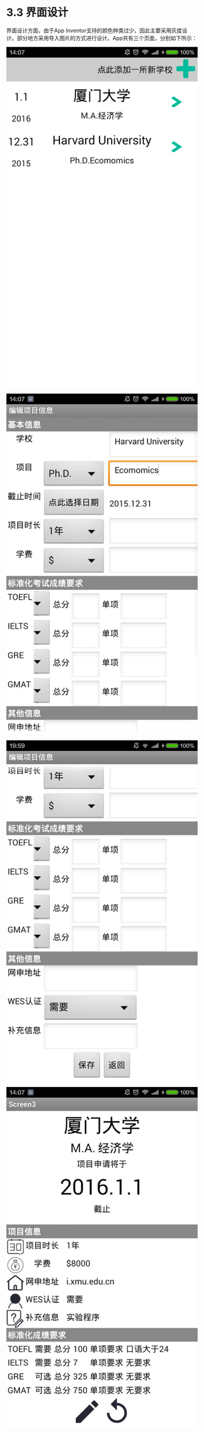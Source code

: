 # 3.3 界面设计

界面设计方面，由于App Inventor支持的颜色种类过少，因此主要采用灰度设计。部分地方采用导入图片的方式进行设计。App共有三个页面，分别如下所示：

![](t1.png)

![](t2.jpg)

![](t4.jpg)

![](t3.jpg)